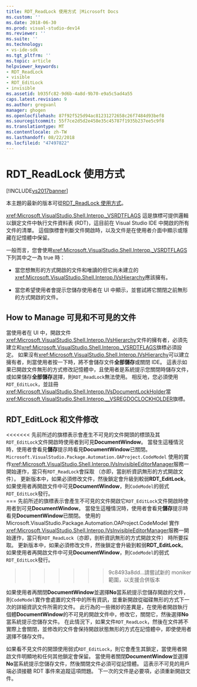 ```yaml
---
title: RDT_ReadLock 使用方式 |Microsoft Docs
ms.custom: ''
ms.date: 2018-06-30
ms.prod: visual-studio-dev14
ms.reviewer: ''
ms.suite: ''
ms.technology:
- vs-ide-sdk
ms.tgt_pltfrm: ''
ms.topic: article
helpviewer_keywords:
- RDT_ReadLock
- visible
- RDT_EditLock
- invisible
ms.assetid: b935fc82-9d6b-4a8d-9b70-e9a5c5ad4a55
caps.latest.revision: 9
ms.author: gregvanl
manager: ghogen
ms.openlocfilehash: 87f92f525d94ac81231272658c26f7484d93bef8
ms.sourcegitcommit: 55f7ce2d5d2e458e35c45787f1935b237ee5c9f8
ms.translationtype: MT
ms.contentlocale: zh-TW
ms.lasthandoff: 08/22/2018
ms.locfileid: "47497822"
---
```

# <a name="rdtreadlock-usage"></a>RDT_ReadLock 使用方式
[!INCLUDE[vs2017banner](../../includes/vs2017banner.md)]

本主題的最新的版本可從[RDT_ReadLock 使用方式](https://docs.microsoft.com/visualstudio/extensibility/internals/rdt-readlock-usage)。  
  
<xref:Microsoft.VisualStudio.Shell.Interop._VSRDTFLAGS> 這是旗標可提供邏輯以鎖定文件中執行文件資料表 (RDT)，這目前在 Visual Studio IDE 中開啟的所有文件的清單。 這個旗標會判斷文件開啟時，以及文件是在使用者介面中顯示或隱藏在記憶體中保留。  
  
 一般而言，您會使用<xref:Microsoft.VisualStudio.Shell.Interop._VSRDTFLAGS>下列其中之一為 true 時：  
  
-   當您想無形的方式開啟的文件和唯讀的但它尚未建立的<xref:Microsoft.VisualStudio.Shell.Interop.IVsHierarchy>應該擁有。  
  
-   當您希望使用者會提示您儲存使用者在 UI 中顯示，並嘗試將它關閉之前無形的方式開啟的文件。  
  
## <a name="how-to-manage-visible-and-invisible-documents"></a>How to Manage 可見和不可見的文件  
 當使用者在 UI 中，開啟文件<xref:Microsoft.VisualStudio.Shell.Interop.IVsHierarchy>文件的擁有者，必須先建立和<xref:Microsoft.VisualStudio.Shell.Interop._VSRDTFLAGS>旗標必須設定。 如果沒有<xref:Microsoft.VisualStudio.Shell.Interop.IVsHierarchy>可以建立擁有者，則當使用者按一下時，將不會儲存文件**全部儲存**或關閉 IDE。 這表示如果已開啟文件無形的方式修改記憶體中，且使用者是系統提示您關閉時儲存文件，或如果儲存**全部儲存**選擇，則`RDT_ReadLock`無法使用。 相反地，您必須使用`RDT_EditLock`，並註冊<xref:Microsoft.VisualStudio.Shell.Interop.IVsDocumentLockHolder>當<xref:Microsoft.VisualStudio.Shell.Interop.__VSREGDOCLOCKHOLDER>旗標。  
  
## <a name="rdteditlock-and-document-modification"></a>RDT_EditLock 和文件修改  
<<<<<<< 先前所述的旗標表示會產生不可見的文件開頭的標頭及其`RDT_EditLock`文件開啟時使用者到可見**DocumentWindow**。 當發生這種情況時，使用者會看見**儲存**提示時看見**DocumentWindow**已關閉。 `Microsoft.VisualStudio.Package.Automation.OAProject.CodeModel` 使用的實作<xref:Microsoft.VisualStudio.Shell.Interop.IVsInvisibleEditorManager>服務一開始運作，當只有`RDT_ReadLock`會採取 （亦即，當剖析資訊無形的方式開啟文件）。 更新版本中，如果必須修改文件，然後鎖定會升級到較弱**RDT_EditLock**。 如果使用者再開啟文件中可見**DocumentWindow**，則`CodeModel`的弱式`RDT_EditLock`發行。  
=== 先前所述的旗標表示會產生不可見的文件開啟它`RDT_EditLock`文件開啟時使用者到可見**DocumentWindow**。 當發生這種情況時，使用者會看見**儲存**提示時看見**DocumentWindow**已關閉。 使用的 Microsoft.VisualStudio.Package.Automation.OAProject.CodeModel 實作<xref:Microsoft.VisualStudio.Shell.Interop.IVsInvisibleEditorManager>服務一開始運作，當只有`RDT_ReadLock`（亦即，剖析資訊無形的方式開啟文件） 時所要採取。 更新版本中，如果必須修改文件，然後鎖定會升級到較弱**RDT_EditLock**。 如果使用者再開啟文件中可見**DocumentWindow**，則`CodeModel`的弱式`RDT_EditLock`發行。  
>>>>>>> 9c8493a8dd...請嘗試新的 moniker 範圍，以支援合併版本
  
 如果使用者再關閉**DocumentWindow**並選擇**No**當系統提示您儲存開啟的文件，則`CodeModel`實作會處置的文件中的所有資訊，並重新開啟從磁碟無形的方式下一次的詳細資訊文件所需的文件。 此行為的一些微妙的差異是，在使用者開啟執行個體**DocumentWindow**的不可見的開啟文件中，修改它，關閉它，然後選擇**No**當系統提示您儲存文件。 在此情況下，如果文件`RDT_ReadLock`，然後在文件將不實際上會關閉，並修改的文件會保持開啟狀態無形的方式在記憶體中，即使使用者選擇不儲存文件。  
  
 如果看不見文件的開頭使用弱式`RDT_EditLock`，則它會產生其鎖定，當使用者開啟文件明顯地和任何其他鎖定會保留。 當使用者關閉**DocumentWindow**並選擇**No**當系統提示您儲存文件，然後關閉文件必須可從記憶體。 這表示不可見的用戶端必須接聽 RDT 事件來追蹤這項問題。 下一次的文件是必要項，必須重新開啟文件。


